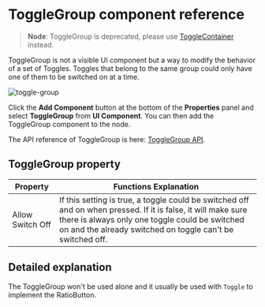 # ToggleGroup component reference

> **Node**: ToggleGroup is deprecated, please use [ToggleContainer](toggleContainer.md) instead.

ToggleGroup is not a visible UI component but a way to modify the behavior of a set of Toggles. Toggles that belong to the same group could only have one of them to be switched on at a time.

![toggle-group](./toggle/toggle-group.png)

Click the **Add Component** button at the bottom of the **Properties** panel and select **ToggleGroup** from **UI Component**. You can then add the ToggleGroup component to the node.

The API reference of ToggleGroup is here: [ToggleGroup API](%__APIDOC__%/en/classes/ToggleGroup.html).

## ToggleGroup property

| Property       |   Functions Explanation
| -------------- | ----------- |
| Allow Switch Off | If this setting is true, a toggle could be switched off and on when pressed. If it is false, it will make sure there is always only one toggle could be switched on and the already switched on toggle can't be switched off.

## Detailed explanation

The ToggleGroup won't be used alone and it usually be used with `Toggle` to implement the RatioButton.
